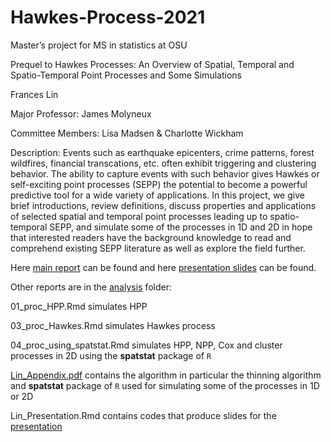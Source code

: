 # Hawkes-Process-2021

Master’s project for MS in statistics at OSU

Prequel to Hawkes Processes: An Overview of Spatial, Temporal and Spatio-Temporal Point Processes and Some Simulations

Frances Lin

Major Professor: James Molyneux

Committee Members: Lisa Madsen & Charlotte Wickham

Description: Events such as earthquake epicenters, crime patterns, forest wildfires, financial transcations, etc. often exhibit triggering and clustering behavior. The ability to capture events with such behavior gives Hawkes or self-exciting point processes (SEPP) the potential to become a powerful predictive tool for a wide variety of applications. In this project, we give brief introductions, review definitions, discuss properties and applications of selected spatial and temporal point processes leading up to spatio-temporal SEPP, and simulate some of the processes in 1D and 2D in hope that interested readers have the background knowledge to read and comprehend existing SEPP literature as well as explore the field further.

Here [main report](https://github.com/franceslinyc/Hawkes-Process-2021/blob/main/analysis/Lin_Masters_Project.pdf) can be found and here [presentation slides](https://github.com/franceslinyc/Hawkes-Process-2021/blob/main/analysis/Lin_Presentation.pdf) can be found.

Other reports are in the [analysis](https://github.com/franceslinyc/Hawkes-Process-2021/tree/main/analysis) folder:  

01_proc_HPP.Rmd simulates HPP

03_proc_Hawkes.Rmd simulates Hawkes process

04_proc_using_spatstat.Rmd simulates HPP, NPP, Cox and cluster processes in 2D using the **spatstat** package of `R`

[Lin_Appendix.pdf](https://github.com/franceslinyc/Hawkes-Process-2021/blob/main/analysis/Lin_Appendix.pdf) contains the algorithm in particular the thinning algorithm and **spatstat** package of `R` used for simulating some of the processes in 1D or 2D

Lin_Presentation.Rmd contains codes that produce slides for the [presentation](https://github.com/franceslinyc/Hawkes-Process-2021/blob/main/analysis/Lin_Presentation.pdf)


